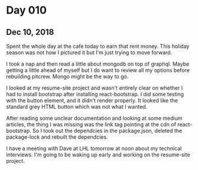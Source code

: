 # Day 010
## Dec 10, 2018

Spent the whole day at the cafe today to earn that rent money. This holiday season was not how I pictured it but I'm just trying to move forward.

I took a nap and then read a little about mongodb on top of graphql. Maybe getting a little ahead of myself but I do want to review all my options before rebuilding pitcrew. Mongo might be the way to go.

I looked at my resume-site project and wasn't entirely clear on whether I had to install bootstrap after installing react-bootstrap. I did some testing with the button element, and it didn't render properly. It looked like the standard grey HTML button which was not what I wanted.

After reading some unclear documentation and looking at some medium articles, the thing I was missing was the link tag pointing at the cdn of react-bootstrap. So I took out the dependcies in the package.json, deleted the package-lock and rebuilt the dependcies.

I have a meeting with Dave at LHL tomorrow at noon about my technical interviews. I'm going to be waking up early and working on the resume-site project.
